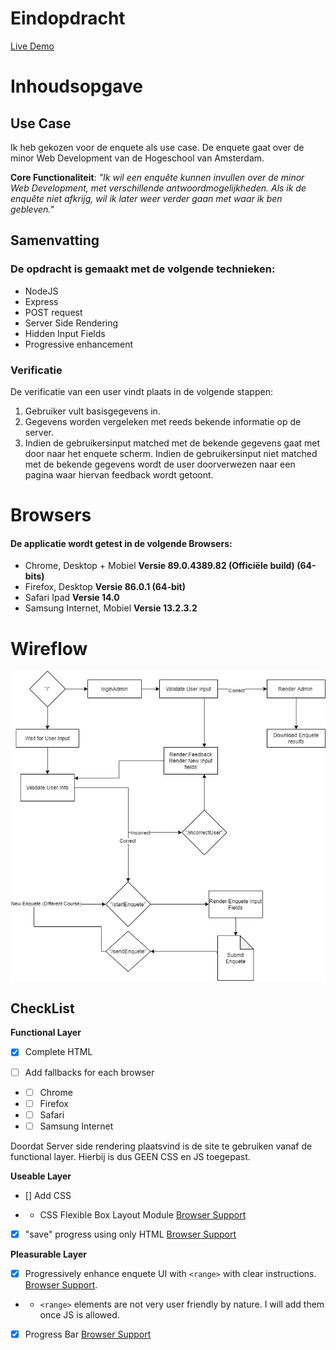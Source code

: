 # Eindopdracht

[Live Demo](https://BT2021.herokuapp.com)

# Inhoudsopgave

## Use Case

Ik heb gekozen voor de enquete als use case.
De enquete gaat over de minor Web Development van de Hogeschool van Amsterdam.

**Core Functionaliteit**: _"Ik wil een enquête kunnen invullen over de minor Web Development, met verschillende antwoordmogelijkheden. Als ik de enquête niet afkrijg, wil ik later weer verder gaan met waar ik ben gebleven."_

## Samenvatting

### De opdracht is gemaakt met de volgende technieken:

- NodeJS
- Express
- POST request
- Server Side Rendering
- Hidden Input Fields
- Progressive enhancement

### Verificatie

De verificatie van een user vindt plaats in de volgende stappen:

1. Gebruiker vult basisgegevens in.
2. Gegevens worden vergeleken met reeds bekende informatie op de server.
3. Indien de gebruikersinput matched met de bekende gegevens gaat met door naar het enquete scherm. Indien de gebruikersinput niet matched met de bekende gegevens wordt de user doorverwezen naar een pagina waar hiervan feedback wordt getoont.

# Browsers

#### De applicatie wordt getest in de volgende Browsers:

- Chrome, Desktop + Mobiel **Versie 89.0.4389.82 (Officiële build) (64-bits)**
- Firefox, Desktop **Versie 86.0.1 (64-bit)**
- Safari Ipad **Versie 14.0**
- Samsung Internet, Mobiel **Versie 13.2.3.2**

# Wireflow

![Wireflow](./assets/flow.png)

## CheckList

**Functional Layer**

- [x] Complete HTML

- [ ] Add fallbacks for each browser
- - [ ] Chrome
- - [ ] Firefox
- - [ ] Safari
- - [ ] Samsung Internet

Doordat Server side rendering plaatsvind is de site te gebruiken vanaf de functional layer. Hierbij is dus GEEN CSS en JS toegepast.

**Useable Layer**

- [] Add CSS

- - CSS Flexible Box Layout Module [Browser Support](https://caniuse.com/flexbox)

- [x] "save" progress using only HTML [Browser Support](https://caniuse.com/?search=autocomplete)

**Pleasurable Layer**

- [x] Progressively enhance enquete UI with `<range>` with clear instructions. [Browser Support](https://caniuse.com/input-range).
- - `<range>` elements are not very user friendly by nature. I will add them once JS is allowed.

- [x] Progress Bar [Browser Support](https://caniuse.com/?search=onScroll)
